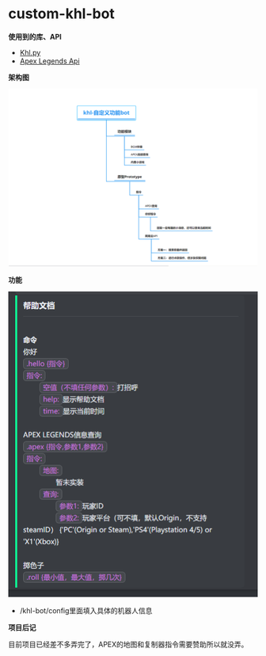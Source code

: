 # custom-khl-bot

**使用到的库、API**

- [Khl.py](https://github.com/TWT233/khl.py)
- [Apex Legends Api](https://apexlegendsapi.com/)

**架构图**

![](架构图.png)

**功能**

![](功能.png)

- /khl-bot/config里面填入具体的机器人信息


**项目后记**

目前项目已经差不多弄完了，APEX的地图和复制器指令需要赞助所以就没弄。




